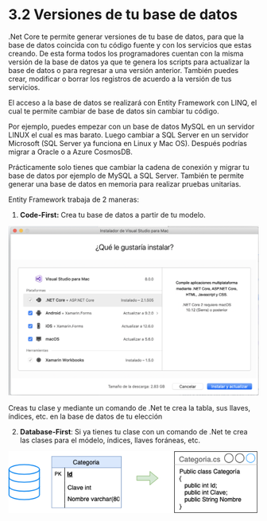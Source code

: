 # 3.2 Versiones de tu base de datos

.Net Core te permite generar versiones de tu base de datos, para que la base de datos coincida con tu código fuente y con los servicios que estas creando. De esta forma todos los programadores cuentan con la misma versión de la base de datos ya que te genera los scripts para actualizar la base de datos o para regresar a una versión anterior. También puedes crear, modificar o borrar los registros de acuerdo a la versión de tus servicios.

El acceso a la base de datos se realizará con Entity Framework con LINQ, el cual te permite cambiar de base de datos sin cambiar tu código. 

Por ejemplo, puedes empezar con un base de datos MySQL en un servidor LINUX el cual es mas barato. Luego cambiar a SQL Server en un servidor Microsoft \(SQL Server ya funciona en Linux y Mac OS\). Después podrías migrar a Oracle o a Azure CosmosDB. 

Prácticamente solo tienes que cambiar la cadena de conexión y migrar tu base de datos por ejemplo de MySQL a SQL Server. También te permite generar una base de datos en memoria para realizar pruebas unitarias.

Entity Framework trabaja de 2 maneras:

1. **Code-First:** Crea tu base de datos a partir de tu modelo. 

![](../.gitbook/assets/image%20%28119%29.png)

 Creas tu clase y mediante un comando de .Net te crea la tabla, sus llaves, índices, etc. en la base de datos de tu elección

2. **Database-First**: Si ya tienes tu clase con un comando de .Net te crea las clases para el módelo, índices, llaves foráneas, etc.

![](../.gitbook/assets/image%20%285%29.png)







